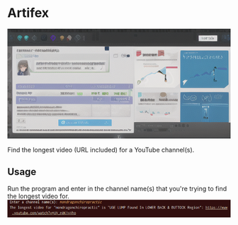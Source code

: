 # Artifex
![image](https://github.com/Brimey/Artifex/blob/main/images/data.png)

Find the longest video (URL included) for a YouTube channel(s).


## Usage
Run the program and enter in the channel name(s) that you're trying to find the longest video for.
![demo](https://github.com/Brimey/Artifex/blob/main/images/demo.png)
